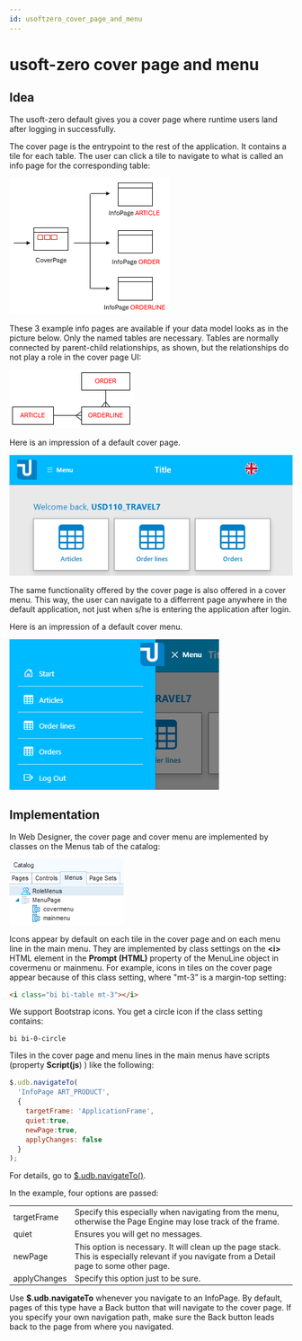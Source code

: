 ```yaml
---
id: usoftzero_cover_page_and_menu
---
```


# usoft-zero cover page and menu

## ​Idea

The usoft-zero default gives you a cover page where runtime users land after logging in successfully.

The cover page is the entrypoint to the rest of the application. It contains a tile for each table. The user can click a tile to navigate to what is called an info page for the corresponding table:

![](./assets/004e2d6e-0ce0-4554-8c98-c14dc7350ba1.png)

These 3 example info pages are available if your data model looks as in the picture below. Only the named tables are necessary. Tables are normally connected by parent-child relationships, as shown, but the relationships do not play a role in the cover page UI:

![](./assets/6ad07434-e74e-4d5b-becd-d3f236cd7320.png)

Here is an impression of a default cover page.

![](./assets/8b23bf7c-95fc-4664-9f75-f9f7e3f186d1.png)

The same functionality offered by the cover page is also offered in a cover menu. This way, the user can navigate to a differrent page anywhere in the default application, not just when s/he is entering the application after login.

Here is an impression of a default cover menu.

![](./assets/8207149a-b114-48f7-a3fb-0b32bbd61994.png)

## Implementation

In Web Designer, the cover page and cover menu are implemented by classes on the Menus tab of the catalog:

![](./assets/d9aa3e20-f286-44ca-ac73-a3f01af31cfb.png)

Icons appear by default on each tile in the cover page and on each menu line in the main menu. They are implemented by class settings on the **\<i>** HTML element in the **Prompt (HTML)** property of the MenuLine object in covermenu or mainmenu. For example, icons in tiles on the cover page appear because of this class setting, where "mt-3” is a margin-top setting:

```html
<i class="bi bi-table mt-3"></i>
```

We support Bootstrap icons. You get a circle icon if the class setting contains:

```language-css
bi bi-0-circle
```

Tiles in the cover page and menu lines in the main menus have scripts (property **Script(js**) ) like the following:

```js
$.udb.navigateTo(
  'InfoPage ART_PRODUCT',
  {
    targetFrame: 'ApplicationFrame', 
    quiet:true, 
    newPage:true, 
    applyChanges: false
  }
);
```

For details, go to [$.udb.navigateTo()](/Web_and_app_UIs/UDB_udb/udbnavigateTo.md).

In the example, four options are passed:

|        |        |
|--------|--------|
|targetFrame|Specify this especially when navigating from the menu, otherwise the Page Engine may lose track of the frame.|
|quiet   |Ensures you will get no messages.|
|newPage |This option is necessary. It will clean up the page stack. This is especially relevant if you navigate from a Detail page to some other page.|
|applyChanges|Specify this option just to be sure.|



Use **$.udb.navigateTo** whenever you navigate to an InfoPage. By default, pages of this type have a Back button that will navigate to the cover page. If you specify your own navigation path, make sure the Back button leads back to the page from where you navigated.